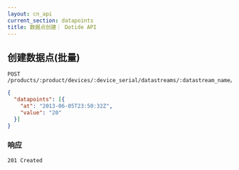 ```yaml
---
layout: cn_api
current_section: datapoints
title: 数据点创建｜ Dotide API
---
```


## 创建数据点(批量)

    POST /products/:product/devices/:device_serial/datastreams/:datastream_name/datapoints

```json
{
  "datapoints": [{
    "at": "2013-06-05T23:50:32Z",
    "value": "20"
  }]
}
```

### 响应

    201 Created
